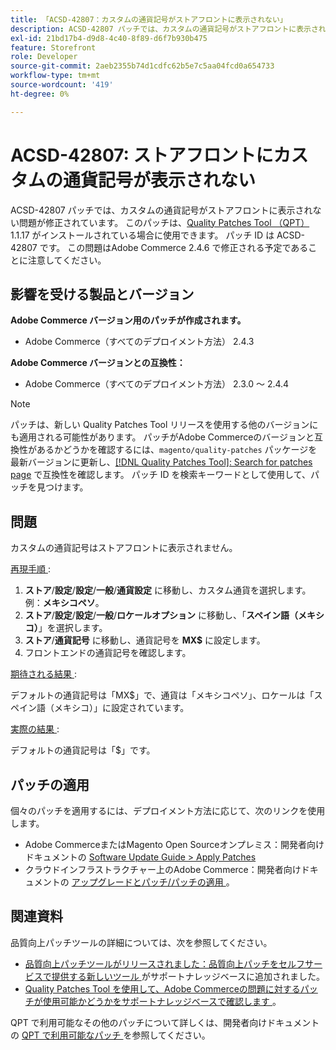 ```yaml
---
title: 「ACSD-42807：カスタムの通貨記号がストアフロントに表示されない」
description: ACSD-42807 パッチでは、カスタムの通貨記号がストアフロントに表示されない問題が修正されています。 このパッチは、[Quality Patches Tool （QPT） ] （/help/announcements/adobe-commerce-announcements/magento-quality-patches-released-new-tool-to-self-serve-quality-patches.md） 1.1.17 がインストールされている場合に利用できます。 パッチ ID は ACSD-42807 です。 この問題はAdobe Commerce 2.4.6 で修正される予定であることに注意してください。
exl-id: 21bd17b4-d9d8-4c40-8f89-d6f7b930b475
feature: Storefront
role: Developer
source-git-commit: 2aeb2355b74d1cdfc62b5e7c5aa04fcd0a654733
workflow-type: tm+mt
source-wordcount: '419'
ht-degree: 0%

---
```


# ACSD-42807: ストアフロントにカスタムの通貨記号が表示されない

ACSD-42807 パッチでは、カスタムの通貨記号がストアフロントに表示されない問題が修正されています。 このパッチは、[Quality Patches Tool （QPT） ](/help/announcements/adobe-commerce-announcements/magento-quality-patches-released-new-tool-to-self-serve-quality-patches.md)1.1.17 がインストールされている場合に使用できます。 パッチ ID は ACSD-42807 です。 この問題はAdobe Commerce 2.4.6 で修正される予定であることに注意してください。

## 影響を受ける製品とバージョン

**Adobe Commerce バージョン用のパッチが作成されます。**

* Adobe Commerce（すべてのデプロイメント方法） 2.4.3

**Adobe Commerce バージョンとの互換性：**

* Adobe Commerce（すべてのデプロイメント方法） 2.3.0 ～ 2.4.4

>[!NOTE]
>
>パッチは、新しい Quality Patches Tool リリースを使用する他のバージョンにも適用される可能性があります。 パッチがAdobe Commerceのバージョンと互換性があるかどうかを確認するには、`magento/quality-patches` パッケージを最新バージョンに更新し、[[!DNL Quality Patches Tool]: Search for patches page](https://experienceleague.adobe.com/tools/commerce-quality-patches/index.html?lang=ja) で互換性を確認します。 パッチ ID を検索キーワードとして使用して、パッチを見つけます。

## 問題

カスタムの通貨記号はストアフロントに表示されません。

<u> 再現手順 </u>:

1. **ストア**/**設定**/**設定**/**一般**/**通貨設定** に移動し、カスタム通貨を選択します。 例：**メキシコペソ**。
1. **ストア**/**設定**/**設定**/**一般**/**ロケールオプション** に移動し、「**スペイン語（メキシコ）**」を選択します。
1. **ストア**/**通貨記号** に移動し、通貨記号を **MX$** に設定します。
1. フロントエンドの通貨記号を確認します。

<u> 期待される結果 </u>:

デフォルトの通貨記号は「MX$」で、通貨は「メキシコペソ」、ロケールは「スペイン語（メキシコ）」に設定されています。

<u> 実際の結果 </u>:

デフォルトの通貨記号は「$」です。

## パッチの適用

個々のパッチを適用するには、デプロイメント方法に応じて、次のリンクを使用します。

* Adobe CommerceまたはMagento Open Sourceオンプレミス：開発者向けドキュメントの [Software Update Guide > Apply Patches](https://experienceleague.adobe.com/ja/docs/commerce-operations/tools/quality-patches-tool/usage)
* クラウドインフラストラクチャー上のAdobe Commerce：開発者向けドキュメントの [ アップグレードとパッチ/パッチの適用 ](https://experienceleague.adobe.com/ja/docs/commerce-cloud-service/user-guide/develop/upgrade/apply-patches)。

## 関連資料

品質向上パッチツールの詳細については、次を参照してください。

* [ 品質向上パッチツールがリリースされました：品質向上パッチをセルフサービスで提供する新しいツール ](/help/announcements/adobe-commerce-announcements/magento-quality-patches-released-new-tool-to-self-serve-quality-patches.md) がサポートナレッジベースに追加されました。
* [Quality Patches Tool を使用して、Adobe Commerceの問題に対するパッチが使用可能かどうかをサポートナレッジベースで確認します ](/help/support-tools/patches-available-in-qpt-tool/check-patch-for-magento-issue-with-magento-quality-patches.md)。

QPT で利用可能なその他のパッチについて詳しくは、開発者向けドキュメントの [QPT で利用可能なパッチ ](https://experienceleague.adobe.com/tools/commerce-quality-patches/index.html?lang=ja) を参照してください。
